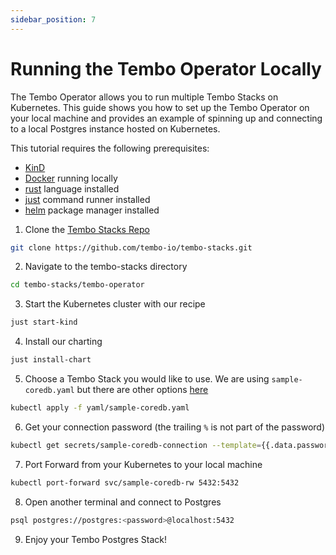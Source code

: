 ```yaml
---
sidebar_position: 7
---
```


# Running the Tembo Operator Locally

The Tembo Operator allows you to run multiple Tembo Stacks on Kubernetes. This guide shows you how to set up the Tembo Operator on your local machine and provides an example of spinning up and connecting to a local Postgres instance hosted on Kubernetes.

This tutorial requires the following prerequisites:
- [KinD](https://github.com/kubernetes-sigs/kind)
- [Docker](https://www.docker.com/) running locally
- [rust](https://www.rust-lang.org/) language installed
- [just](https://github.com/casey/just) command runner installed
- [helm](https://helm.sh/) package manager installed

1. Clone the [Tembo Stacks Repo](https://github.com/tembo-io/tembo-stacks/tree/main)
```bash
git clone https://github.com/tembo-io/tembo-stacks.git
```

2. Navigate to the tembo-stacks directory
```bash
cd tembo-stacks/tembo-operator
```

3. Start the Kubernetes cluster with our recipe
```bash
just start-kind
```

4. Install our charting
```bash
just install-chart
```

5. Choose a Tembo Stack you would like to use. We are using `sample-coredb.yaml` but there are other options [here](https://github.com/tembo-io/tembo-stacks/tree/main/tembo-operator/yaml)
```bash
kubectl apply -f yaml/sample-coredb.yaml 
```

6. Get your connection password (the trailing `%` is not part of the password)
```bash
kubectl get secrets/sample-coredb-connection --template={{.data.password}} | base64 -D
```

7. Port Forward from your Kubernetes to your local machine
```bash
kubectl port-forward svc/sample-coredb-rw 5432:5432 
```

8. Open another terminal and connect to Postgres
```bash
psql postgres://postgres:<password>@localhost:5432
```

9. Enjoy your Tembo Postgres Stack!
